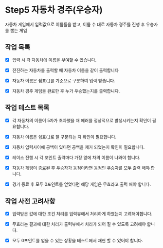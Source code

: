 
# Step5 자동차 경주(우승자)


자동차 게임에서 입력값으로 이름들을 받고, 이름 수 대로 자동차 경주를 진행 후 우승자를 뽑는 게임

  

## 작업 목록

- [x] 입력 시 각 자동차에 이름을 부여할 수 있습니다.

- [x] 전진하는 자동차를 출력할 때 자동차 이름을 같이 출력합니다

- [x] 자동차 이름은 쉼표(,)를 기준으로 구분하여 입력 받습니다.

- [x] 자동차 경주 게임을 완료한 후 누가 우승했는지를 출력합니다.

 
## 작업 테스트 목록

- [x] 각 자동차의 이름이 5자가 초과했을 때 에러를 정상적으로 발생시키는지 확인이 필요합니다.

- [x] 자동차 이름은 쉼표(,)로 잘 구분되는 지 확인이 필요합니다.

- [x] 자동차 입력사이에 공백이 있다면 공백을 제거 되었는지 확인이 필요합니다.

- [x] 레이스 진행 시 각 포인트 출력마다 가장 앞에 차의 이름이 나와야 합니다.

- [x] 자동차 게임이 종료된 후 우승자가 동점이라면 동점인 우승자를 모두 출력 해야 합니다.

- [x] 경기 종료 후 모두 0포인트를 얻었다면 해당 게임은 무효라고 출력 해야 합니다.


## 작업 사전 고려사항
- [x] 입력받은 값에 대한 조건 처리를 입력뷰에서 처리하게 하였는지 고려해야합니다.

- [x]  무효라는 결과에 대한 처리가 출력뷰에서 처리가 되어 질 수 있도록 고려해야 합니다.

- [x]  모두 0포인트를 얻을 수 있는 상황을 테스트에서 재현 할 수 있어야 합니다.


